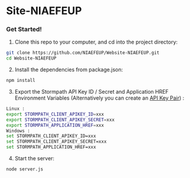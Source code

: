# Site-NIAEFEUP

### Get Started!

1. Clone this repo to your computer, and cd into the project directory:

  ```bash
  git clone https://github.com/NIAEFEUP/Website-NIAEFEUP.git
  cd Website-NIAEFEUP
  ```

2. Install the dependencies from package.json:

  ```bash
  npm install
  ```

3. Export the Stormpath API Key ID / Secret and Application HREF Environment Variables (Alternatively you can create an [API Key Pair](https://docs.stormpath.com/rest/product-guide/latest/quickstart.html#create-an-api-key-pair)) :

  ```bash
  Linux :
  export STORMPATH_CLIENT_APIKEY_ID=xxx
  export STORMPATH_CLIENT_APIKEY_SECRET=xxx
  export STORMPATH_APPLICATION_HREF=xxx
  Windows :
  set STORMPATH_CLIENT_APIKEY_ID=xxx
  set STORMPATH_CLIENT_APIKEY_SECRET=xxx
  set STORMPATH_APPLICATION_HREF=xxx
 ```
  
4. Start the server:

  ```bash
  node server.js
  ```
